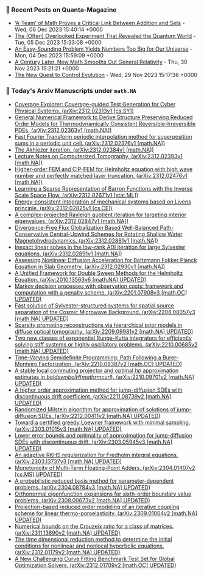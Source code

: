 ### 📝 Recent Posts on Quanta-Magazine
<!-- quanta starts -->
* <a href="https://www.quantamagazine.org/a-team-of-math-proves-a-critical-link-between-addition-and-sets-20231206/">‘A-Team’ of Math Proves a Critical Link Between Addition and Sets</a> - Wed, 06 Dec 2023 15:40:14 +0000
* <a href="https://www.quantamagazine.org/the-often-overlooked-experiment-that-revealed-the-quantum-world-20231205/">The (Often) Overlooked Experiment That Revealed the Quantum World</a> - Tue, 05 Dec 2023 15:33:08 +0000
* <a href="https://www.quantamagazine.org/an-easy-sounding-problem-yields-numbers-too-big-for-our-universe-20231204/">An Easy-Sounding Problem Yields Numbers Too Big for Our Universe</a> - Mon, 04 Dec 2023 15:59:09 +0000
* <a href="https://www.quantamagazine.org/a-century-later-new-math-smooths-out-general-relativity-20231130/">A Century Later, New Math Smooths Out General Relativity</a> - Thu, 30 Nov 2023 15:21:21 +0000
* <a href="https://www.quantamagazine.org/the-new-quest-to-control-evolution-20231129/">The New Quest to Control Evolution</a> - Wed, 29 Nov 2023 15:17:36 +0000
<!-- quanta ends -->
### 📝 Today's Arxiv Manuscripts under ``math.NA``
<!-- arxiv-math-na starts -->
* <a href="http://arxiv.org/abs/2312.02313">Coverage Explorer: Coverage-guided Test Generation for Cyber Physical Systems. (arXiv:2312.02313v1 [cs.SY])</a>
* <a href="http://arxiv.org/abs/2312.02363">General Numerical Framework to Derive Structure Preserving Reduced Order Models for Thermodynamically Consistent Reversible-Irreversible PDEs. (arXiv:2312.02363v1 [math.NA])</a>
* <a href="http://arxiv.org/abs/2312.02376">Fast Fourier Transform periodic interpolation method for superposition sums in a periodic unit cell. (arXiv:2312.02376v1 [math.NA])</a>
* <a href="http://arxiv.org/abs/2312.02384">The Akhiezer iteration. (arXiv:2312.02384v1 [math.NA])</a>
* <a href="http://arxiv.org/abs/2312.02393">Lecture Notes on Computerized Tomography. (arXiv:2312.02393v1 [math.NA])</a>
* <a href="http://arxiv.org/abs/2312.02476">Higher-order FEM and CIP-FEM for Helmholtz equation with high wave number and perfectly matched layer truncation. (arXiv:2312.02476v1 [math.NA])</a>
* <a href="http://arxiv.org/abs/2312.02671">Learning a Sparse Representation of Barron Functions with the Inverse Scale Space Flow. (arXiv:2312.02671v1 [stat.ML])</a>
* <a href="http://arxiv.org/abs/2312.02825">Energy-consistent integration of mechanical systems based on Livens principle. (arXiv:2312.02825v1 [cs.CE])</a>
* <a href="http://arxiv.org/abs/2312.02847">A complex-projected Rayleigh quotient iteration for targeting interior eigenvalues. (arXiv:2312.02847v1 [math.NA])</a>
* <a href="http://arxiv.org/abs/2312.02881">Divergence-Free Flux Globalization Based Well-Balanced Path-Conservative Central-Upwind Schemes for Rotating Shallow Water Magnetohydrodynamics. (arXiv:2312.02881v1 [math.NA])</a>
* <a href="http://arxiv.org/abs/2312.02891">Inexact linear solves in the low-rank ADI iteration for large Sylvester equations. (arXiv:2312.02891v1 [math.NA])</a>
* <a href="http://arxiv.org/abs/2312.02930">Assessing Nonlinear Diffusion Acceleration for Boltzmann Fokker Planck Equation in Slab Geometry. (arXiv:2312.02930v1 [math.NA])</a>
* <a href="http://arxiv.org/abs/2010.13563">A Unified Framework for Double Sweep Methods for the Helmholtz Equation. (arXiv:2010.13563v6 [math.NA] UPDATED)</a>
* <a href="http://arxiv.org/abs/2201.07908">Markov decision processes with observation costs: framework and computation with a penalty scheme. (arXiv:2201.07908v3 [math.OC] UPDATED)</a>
* <a href="http://arxiv.org/abs/2204.08057">Fast solution of Sylvester-structured systems for spatial source separation of the Cosmic Microwave Background. (arXiv:2204.08057v3 [math.NA] UPDATED)</a>
* <a href="http://arxiv.org/abs/2209.09981">Sparsity promoting reconstructions via hierarchical prior models in diffuse optical tomography. (arXiv:2209.09981v2 [math.NA] UPDATED)</a>
* <a href="http://arxiv.org/abs/2210.00685">Two new classes of exponential Runge-Kutta integrators for efficiently solving stiff systems or highly oscillatory problems. (arXiv:2210.00685v2 [math.NA] UPDATED)</a>
* <a href="http://arxiv.org/abs/2210.08387">Time-Varying Semidefinite Programming: Path Following a Burer-Monteiro Factorization. (arXiv:2210.08387v2 [math.OC] UPDATED)</a>
* <a href="http://arxiv.org/abs/2210.09701">A stable local commuting projector and optimal $hp$ approximation estimates in ${boldsymbol H}(mathrm{curl})$. (arXiv:2210.09701v2 [math.NA] UPDATED)</a>
* <a href="http://arxiv.org/abs/2211.08739">A higher order approximation method for jump-diffusion SDEs with discontinuous drift coefficient. (arXiv:2211.08739v2 [math.NA] UPDATED)</a>
* <a href="http://arxiv.org/abs/2212.00411">Randomized Milstein algorithm for approximation of solutions of jump-diffusion SDEs. (arXiv:2212.00411v2 [math.NA] UPDATED)</a>
* <a href="http://arxiv.org/abs/2303.01015">Toward a certified greedy Loewner framework with minimal sampling. (arXiv:2303.01015v3 [math.NA] UPDATED)</a>
* <a href="http://arxiv.org/abs/2303.05945">Lower error bounds and optimality of approximation for jump-diffusion SDEs with discontinuous drift. (arXiv:2303.05945v3 [math.NA] UPDATED)</a>
* <a href="http://arxiv.org/abs/2303.13737">An adaptive RKHS regularization for Fredholm integral equations. (arXiv:2303.13737v3 [math.NA] UPDATED)</a>
* <a href="http://arxiv.org/abs/2304.01407">Monotonicity of Multi-Term Floating-Point Adders. (arXiv:2304.01407v2 [cs.MS] UPDATED)</a>
* <a href="http://arxiv.org/abs/2304.08784">A probabilistic reduced basis method for parameter-dependent problems. (arXiv:2304.08784v3 [math.NA] UPDATED)</a>
* <a href="http://arxiv.org/abs/2308.00673">Orthonormal eigenfunction expansions for sixth-order boundary value problems. (arXiv:2308.00673v2 [math.NA] UPDATED)</a>
* <a href="http://arxiv.org/abs/2309.01004">Projection-based reduced order modeling of an iterative coupling scheme for linear thermo-poroelasticity. (arXiv:2309.01004v2 [math.NA] UPDATED)</a>
* <a href="http://arxiv.org/abs/2311.13890">Numerical bounds on the Crouzeix ratio for a class of matrices. (arXiv:2311.13890v2 [math.NA] UPDATED)</a>
* <a href="http://arxiv.org/abs/2312.01179">The time dimensional reduction method to determine the initial conditions for nonlinear and nonlocal hyperbolic equations. (arXiv:2312.01179v2 [math.NA] UPDATED)</a>
* <a href="http://arxiv.org/abs/2312.01709">A New Challenging Curve Fitting Benchmark Test Set for Global Optimization Solvers. (arXiv:2312.01709v2 [math.OC] UPDATED)</a>
<!-- arxiv-math-na ends -->
